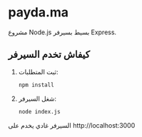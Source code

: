 # payda.ma

مشروع Node.js بسيط بسيرفر Express.

## كيفاش تخدم السيرفر

1. ثبت المتطلبات:
   ```bash
   npm install
   ```
2. شغل السيرفر:
   ```bash
   node index.js
   ```

السيرفر غادي يخدم على http://localhost:3000
